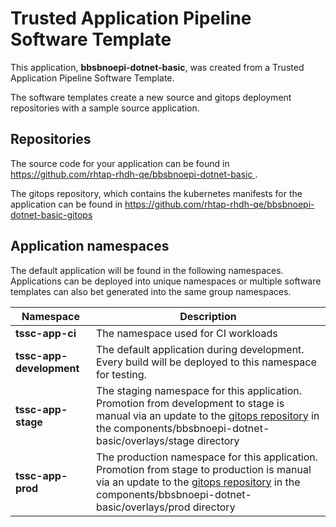 # Trusted Application Pipeline Software Template

This application, **bbsbnoepi-dotnet-basic**, was created from a Trusted Application Pipeline Software Template.

The software templates create a new source and gitops deployment repositories with a sample source application. 

## Repositories

The source code for your application can be found in [https://github.com/rhtap-rhdh-qe/bbsbnoepi-dotnet-basic ](https://github.com/rhtap-rhdh-qe/bbsbnoepi-dotnet-basic ).
 
The gitops repository, which contains the kubernetes manifests for the application can be found in 
[https://github.com/rhtap-rhdh-qe/bbsbnoepi-dotnet-basic-gitops ](https://github.com/rhtap-rhdh-qe/bbsbnoepi-dotnet-basic-gitops ) 

## Application namespaces 

The default application will be found in the following namespaces. Applications can be deployed into unique namespaces or multiple software templates can also bet generated into the same group namespaces.  

|  Namespace   |  Description   |  
| -------- | -------- |
| **tssc-app-ci** | The namespace used for CI workloads |
| **tssc-app-development** | The default application during development. Every build will be deployed to this namespace for testing. |
| **tssc-app-stage** | The staging namespace for this application. Promotion from development to stage is manual via an update to the [gitops repository](https://github.com/rhtap-rhdh-qe/bbsbnoepi-dotnet-basic-gitops ) in the components/bbsbnoepi-dotnet-basic/overlays/stage directory |
| **tssc-app-prod** | The production namespace for this application. Promotion from stage to production is manual via an update to the [gitops repository](https://github.com/rhtap-rhdh-qe/bbsbnoepi-dotnet-basic-gitops ) in the components/bbsbnoepi-dotnet-basic/overlays/prod directory |